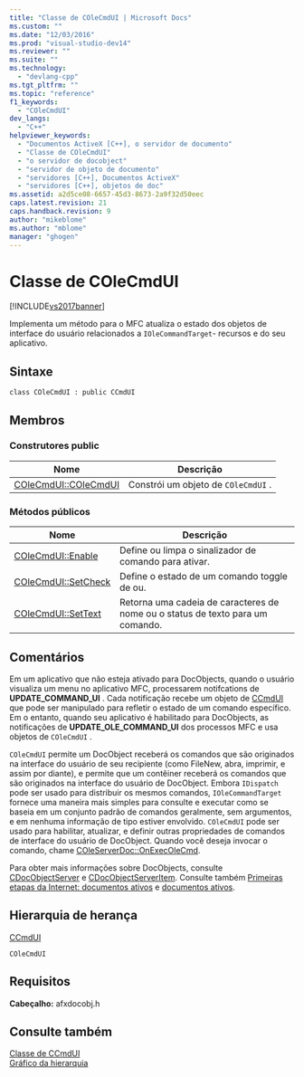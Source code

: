 ```yaml
---
title: "Classe de COleCmdUI | Microsoft Docs"
ms.custom: ""
ms.date: "12/03/2016"
ms.prod: "visual-studio-dev14"
ms.reviewer: ""
ms.suite: ""
ms.technology: 
  - "devlang-cpp"
ms.tgt_pltfrm: ""
ms.topic: "reference"
f1_keywords: 
  - "COleCmdUI"
dev_langs: 
  - "C++"
helpviewer_keywords: 
  - "Documentos ActiveX [C++], o servidor de documento"
  - "Classe de COleCmdUI"
  - "o servidor de docobject"
  - "servidor de objeto de documento"
  - "servidores [C++], Documentos ActiveX"
  - "servidores [C++], objetos de doc"
ms.assetid: a2d5ce08-6657-45d3-8673-2a9f32d50eec
caps.latest.revision: 21
caps.handback.revision: 9
author: "mikeblome"
ms.author: "mblome"
manager: "ghogen"
---
```

# Classe de COleCmdUI
[!INCLUDE[vs2017banner](../../assembler/inline/includes/vs2017banner.md)]

Implementa um método para o MFC atualiza o estado dos objetos de interface do usuário relacionados a `IOleCommandTarget`\- recursos e do seu aplicativo.  
  
## Sintaxe  
  
```  
class COleCmdUI : public CCmdUI  
```  
  
## Membros  
  
### Construtores public  
  
|Nome|Descrição|  
|----------|---------------|  
|[COleCmdUI::COleCmdUI](../Topic/COleCmdUI::COleCmdUI.md)|Constrói um objeto de `COleCmdUI` .|  
  
### Métodos públicos  
  
|Nome|Descrição|  
|----------|---------------|  
|[COleCmdUI::Enable](../Topic/COleCmdUI::Enable.md)|Define ou limpa o sinalizador de comando para ativar.|  
|[COleCmdUI::SetCheck](../Topic/COleCmdUI::SetCheck.md)|Define o estado de um comando toggle de ou.|  
|[COleCmdUI::SetText](../Topic/COleCmdUI::SetText.md)|Retorna uma cadeia de caracteres de nome ou o status de texto para um comando.|  
  
## Comentários  
 Em um aplicativo que não esteja ativado para DocObjects, quando o usuário visualiza um menu no aplicativo MFC, processarem notifcations de **UPDATE\_COMMAND\_UI** .  Cada notificação recebe um objeto de [CCmdUI](../Topic/CCmdUI%20Class.md) que pode ser manipulado para refletir o estado de um comando específico.  Em o entanto, quando seu aplicativo é habilitado para DocObjects, as notificações de **UPDATE\_OLE\_COMMAND\_UI** dos processos MFC e usa objetos de `COleCmdUI` .  
  
 `COleCmdUI` permite um DocObject receberá os comandos que são originados na interface do usuário de seu recipiente \(como FileNew, abra, imprimir, e assim por diante\), e permite que um contêiner receberá os comandos que são originados na interface do usuário de DocObject.  Embora `IDispatch` pode ser usado para distribuir os mesmos comandos, `IOleCommandTarget` fornece uma maneira mais simples para consulte e executar como se baseia em um conjunto padrão de comandos geralmente, sem argumentos, e em nenhuma informação de tipo estiver envolvido.  `COleCmdUI` pode ser usado para habilitar, atualizar, e definir outras propriedades de comandos de interface do usuário de DocObject.  Quando você deseja invocar o comando, chame [COleServerDoc::OnExecOleCmd](../Topic/COleServerDoc::OnExecOleCmd.md).  
  
 Para obter mais informações sobre DocObjects, consulte [CDocObjectServer](../../mfc/reference/cdocobjectserver-class.md) e [CDocObjectServerItem](../../mfc/reference/cdocobjectserveritem-class.md).  Consulte também [Primeiras etapas da Internet: documentos ativos](../Topic/Active%20Documents%20on%20the%20Internet.md) e [documentos ativos](../Topic/Active%20Documents%20on%20the%20Internet.md).  
  
## Hierarquia de herança  
 [CCmdUI](../Topic/CCmdUI%20Class.md)  
  
 `COleCmdUI`  
  
## Requisitos  
 **Cabeçalho:** afxdocobj.h  
  
## Consulte também  
 [Classe de CCmdUI](../Topic/CCmdUI%20Class.md)   
 [Gráfico da hierarquia](../../mfc/hierarchy-chart.md)